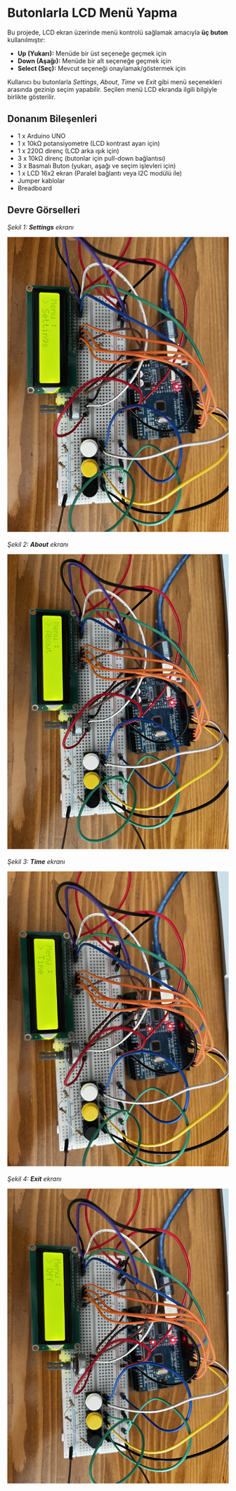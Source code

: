 <h1>Butonlarla LCD Menü Yapma</h1>

<p>
  Bu projede, LCD ekran üzerinde menü kontrolü sağlamak amacıyla <strong>üç buton</strong> kullanılmıştır:
</p>
<ul>
  <li><strong>Up (Yukarı):</strong> Menüde bir üst seçeneğe geçmek için</li>
  <li><strong>Down (Aşağı):</strong> Menüde bir alt seçeneğe geçmek için</li>
  <li><strong>Select (Seç):</strong> Mevcut seçeneği onaylamak/göstermek için</li>
</ul>

<p>
  Kullanıcı bu butonlarla <em>Settings</em>, <em>About</em>, <em>Time</em> ve <em>Exit</em> gibi menü seçenekleri arasında gezinip seçim yapabilir. Seçilen menü LCD ekranda ilgili bilgiyle birlikte gösterilir.
</p>

<h2>Donanım Bileşenleri</h2>
<ul>
  <li>1 x Arduino UNO</li>
  <li>1 x 10kΩ potansiyometre (LCD kontrast ayarı için)</li>
  <li>1 x 220Ω direnç (LCD arka ışık için)</li>
  <li>3 x 10kΩ direnç (butonlar için pull-down bağlantısı)</li>
  <li>3 x Basmalı Buton (yukarı, aşağı ve seçim işlevleri için)</li>
  <li>1 x LCD 16x2 ekran (Paralel bağlantı veya I2C modülü ile)</li>
  <li>Jumper kablolar</li>
  <li>Breadboard</li>
</ul>

<h2>Devre Görselleri</h2>

<p><em>Şekil 1: <strong>Settings</strong> ekranı</em></p>
<img src="settingsBut.JPG" alt="Settings menüsü" style="max-width:100%; height:auto; display:block; margin-bottom: 20px;" />

<p><em>Şekil 2: <strong>About</strong> ekranı</em></p>
<img src="aboutBut.JPG" alt="About menüsü" style="max-width:100%; height:auto; display:block; margin-bottom: 20px;" />

<p><em>Şekil 3: <strong>Time</strong> ekranı</em></p>
<img src="timeBut.JPG" alt="Time menüsü" style="max-width:100%; height:auto; display:block; margin-bottom: 20px;" />

<p><em>Şekil 4: <strong>Exit</strong> ekranı</em></p>
<img src="exitBut.JPG" alt="Exit menüsü" style="max-width:100%; height:auto; display:block; margin-bottom: 20px;" />
